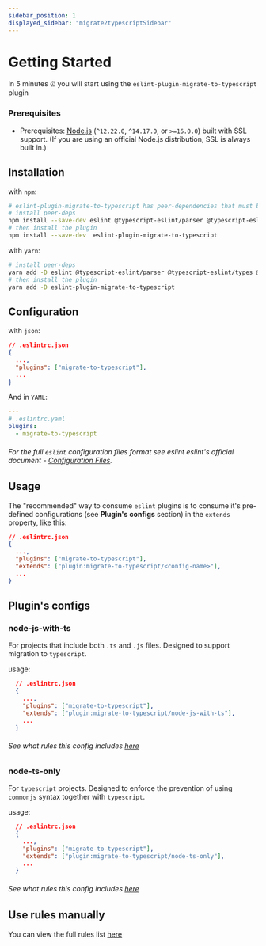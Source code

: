 ```yaml
---
sidebar_position: 1
displayed_sidebar: "migrate2typescriptSidebar"
---
```


# Getting Started

In 5 minutes ⏰ you will start using the `eslint-plugin-migrate-to-typescript` plugin

### Prerequisites

- Prerequisites: [Node.js](https://nodejs.org/en/) (`^12.22.0`, `^14.17.0`, or `>=16.0.0`) built with SSL support. (If you are using an official Node.js distribution, SSL is always built in.)

## Installation

with `npm`:

```sh
# eslint-plugin-migrate-to-typescript has peer-dependencies that must be installed together with it
# install peer-deps
npm install --save-dev eslint @typescript-eslint/parser @typescript-eslint/types @typescript-eslint/utils
# then install the plugin
npm install --save-dev  eslint-plugin-migrate-to-typescript
```

with `yarn`:

```sh
# install peer-deps
yarn add -D eslint @typescript-eslint/parser @typescript-eslint/types @typescript-eslint/utils
# then install the plugin
yarn add -D eslint-plugin-migrate-to-typescript
```

## Configuration

with `json`:

```json
// .eslintrc.json
{
  ...,
  "plugins": ["migrate-to-typescript"],
  ...
}
```

And in `YAML`:

```yaml
---
# .eslintrc.yaml
plugins:
  - migrate-to-typescript
```

###### For the full `eslint` configuration files format see eslint eslint's official document - [Configuration Files](https://eslint.org/docs/latest/user-guide/configuring/configuration-files).

## Usage

The "recommended" way to consume `eslint` plugins is to consume it's pre-defined configurations (see **Plugin's configs** section) in the `extends` property, like this:

```json
// .eslintrc.json
{
  ...,
  "plugins": ["migrate-to-typescript"],
  "extends": ["plugin:migrate-to-typescript/<config-name>"],
  ...
}
```

## Plugin's configs

### node-js-with-ts

For projects that include both `.ts` and `.js` files. Designed to support migration to `typescript`.

usage:

```json
  // .eslintrc.json
  {
    ...,
    "plugins": ["migrate-to-typescript"],
    "extends": ["plugin:migrate-to-typescript/node-js-with-ts"],
    ...
  }
```

###### See what rules this config includes [here](./configs/node-js-with-ts.md)

### node-ts-only

For `typescript` projects. Designed to enforce the prevention of using `commonjs` syntax together with `typescript`.

usage:

```json
  // .eslintrc.json
  {
    ...,
    "plugins": ["migrate-to-typescript"],
    "extends": ["plugin:migrate-to-typescript/node-ts-only"],
    ...
  }
```

###### See what rules this config includes [here](./configs/node-ts-only.md)

## Use rules manually

You can view the full rules list [here](./rules/index.md)
